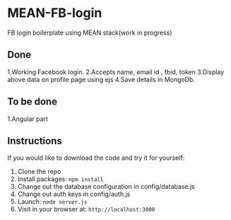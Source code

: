# MEAN-FB-login
FB login boilerplate using MEAN stack(work in progress)

## Done
1.Working Facebook login.
2.Accepts name, email id , fbid, token
3.Display above data on profile page using ejs
4.Save details in MongoDb.

## To be done
1.Angular part

## Instructions

If you would like to download the code and try it for yourself:

1. Clone the repo
2. Install packages: `npm install`
3. Change out the database configuration in config/database.js
4. Change out auth keys in config/auth.js
5. Launch: `node server.js`
6. Visit in your browser at: `http://localhost:3000`
